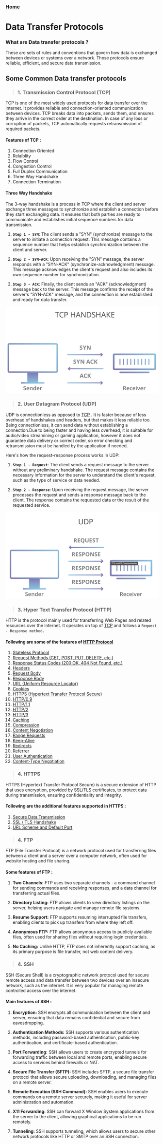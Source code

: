 ### [Home](/README.md)

# Data Transfer Protocols

### What are Data transfer protocols ?
These are sets of rules and conventions that govern how data is exchanged between devices or systems over a network. These protocols ensure reliable, efficient, and secure data transmission.

## Some Common Data transfer protocols
> ### 1. Transmission Control Protocol (TCP)  
TCP is one of the most widely used protocols for data transfer over the internet. It provides reliable and connection-oriented communication between devices. TCP breaks data into packets, sends them, and ensures they arrive in the correct order at the destination. In case of any loss or corruption of packets, TCP automatically requests retransmission of required packets.

#### Features of TCP :
1. Connection Oriented
2. Relaiblity
3. Flow Control
4. Congestion Control
5. Full Duplex Communication
6. Three Way Handshake
7. Connection Termination

#### Three Way Handshake
The 3-way handshake is a process in TCP where the client and server exchange three messages to synchronize and establish a connection before they start exchanging data. It ensures that both parties are ready to communicate and establishes initial sequence numbers for data transmission.

1. **`Step 1 - SYN`**: The client sends a "SYN" (synchronize) message to the server to initiate a connection request. This message contains a sequence number that helps establish synchronization between the client and server.

2. **`Step 2 - SYN-ACK`**: Upon receiving the "SYN" message, the server responds with a "SYN-ACK" (synchronize-acknowledgment) message. This message acknowledges the client's request and also includes its own sequence number for synchronization.

3. **`Step 3 - ACK`**: Finally, the client sends an "ACK" (acknowledgment) message back to the server. This message confirms the receipt of the server's "SYN-ACK" message, and the connection is now established and ready for data transfer.

![TCP Handshake](/assets/tcpHandshake.png)

> ### 2. User Datagram Protocol (UDP)
UDP is connectionless as opposed to [TCP](#1-transmission-control-protocol-tcp) . It is faster because of less overhead of handshakes and headers, but that makes it less reliable too. Being connectionless, it can send data without establishing a connection.Due to being faster  and having less overhead, it is suitable for audio/video streamining or gaming application, however it does not guarantee data delivery or correct order, so error checking and retransmission must be handled by the application if needed.

Here's how the request-response process works in UDP:

1. **`Step 1 - Request`**: The client sends a request message to the server without any preliminary handshake. The request message contains the necessary information for the server to understand the client's request, such as the type of service or data needed.

2. **`Step 2 - Response`**: Upon receiving the request message, the server processes the request and sends a response message back to the client. The response contains the requested data or the result of the requested service.

![UDP Data Transfer](/assets/udpTransfer.png)

> ### 3. Hyper Text Transfer Protocol (HTTP)
HTTP is the protocol mainly used for transferring Web Pages and related resources over the Internet. It operates on top of [TCP](#1-transmission-control-protocol-tcp) and follows a `Request - Response method.`

#### Following are some of the features of [HTTP Protocol](/null)

1. [Stateless Protocol](/null)
2. [Request Methods (GET, POST, PUT, DELETE, etc.)](/null)
3. [Response Status Codes (200 OK, 404 Not Found, etc.)](/null)
4. [Headers](/null)
5. [Request Body](/null)
6. [Response Body](/null)
7. [URL (Uniform Resource Locator)](/null)
8. [Cookies](/null)
9. [HTTPS (Hypertext Transfer Protocol Secure)](/null)
10. [HTTP/0.9](/null)
11. [HTTP/1.1](/null)
12. [HTTP/2](/null)
13. [HTTP/3](/null)
14. [Caching](/null)
15. [Compression](/null)
16. [Content Negotiation](/null)
17. [Range Requests](/null)
18. [Keep-Alive](/null)
19. [Redirects](/null)
20. [Referrer](/null)
21. [User Authentication](/null)
22. [Content-Type Negotiation](/null)

> ### 4. HTTPS
HTTPS (Hypertext Transfer Protocol Secure) is a secure extension of HTTP that uses encryption, provided by SSL/TLS certificates, to protect data during transmission, ensuring confidentiality and integrity.

#### Following are the additional features supported in HTTPS :
1. [Secure Data Transmission](/null)
2. [SSL / TLS Handshake](/null)
3. [URL Scheme and Default Port](/null)
> ### 4. FTP

FTP (File Transfer Protocol) is a network protocol used for transferring files between a client and a server over a computer network, often used for website hosting and file sharing.

#### Some features of FTP :

1. **Two Channels:** FTP uses two separate channels - a command channel for sending commands and receiving responses, and a data channel for transferring actual files.

2. **Directory Listing:** FTP allows clients to view directory listings on the server, helping users navigate and manage remote file systems.

3. **Resume Support:** FTP supports resuming interrupted file transfers, enabling clients to pick up transfers from where they left off.

4. **Anonymous FTP:** FTP allows anonymous access to publicly available files, often used for sharing files without requiring login credentials.

5. **No Caching:** Unlike HTTP, FTP does not inherently support caching, as its primary purpose is file transfer, not web content delivery.

> ### 4. SSH
SSH (Secure Shell) is a cryptographic network protocol used for secure remote access and data transfer between two devices over an insecure network, such as the internet. It is very popular for managing remote controlled access over the internet.

#### Main features of SSH :

1. **Encryption:** SSH encrypts all communication between the client and server, ensuring that data remains confidential and secure from eavesdropping.

2. **Authentication Methods:** SSH supports various authentication methods, including password-based authentication, public-key authentication, and certificate-based authentication.

3. **Port Forwarding:** SSH allows users to create encrypted tunnels for forwarding traffic between local and remote ports, enabling secure access to services behind firewalls or NAT.

4. **Secure File Transfer (SFTP):** SSH includes SFTP, a secure file transfer protocol that allows secure uploading, downloading, and managing files on a remote server.

5. **Remote Execution (SSH Command):** SSH enables users to execute commands on a remote server securely, making it useful for server administration and automation.

6. **X11 Forwarding:** SSH can forward X Window System applications from the server to the client, allowing graphical applications to be run remotely.

7. **Tunneling:** SSH supports tunneling, which allows users to secure other network protocols like HTTP or SMTP over an SSH connection.
